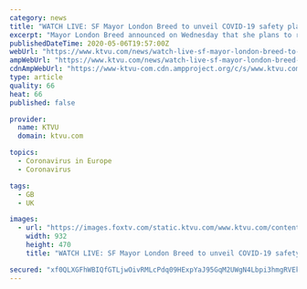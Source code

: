 ```yaml
---
category: news
title: "WATCH LIVE: SF Mayor London Breed to unveil COVID-19 safety plan Tenderloin neighborhood"
excerpt: "Mayor London Breed announced on Wednesday that she plans to release a comprehensive safety assessment plan for the Tenderloin Neighborhood, where two public health crises have collided—COVID-19 and homelessness."
publishedDateTime: 2020-05-06T19:57:00Z
webUrl: "https://www.ktvu.com/news/watch-live-sf-mayor-london-breed-to-unveil-covid-19-safety-plan-tenderloin-neighborhood"
ampWebUrl: "https://www.ktvu.com/news/watch-live-sf-mayor-london-breed-to-unveil-covid-19-safety-plan-tenderloin-neighborhood.amp"
cdnAmpWebUrl: "https://www-ktvu-com.cdn.ampproject.org/c/s/www.ktvu.com/news/watch-live-sf-mayor-london-breed-to-unveil-covid-19-safety-plan-tenderloin-neighborhood.amp"
type: article
quality: 66
heat: 66
published: false

provider:
  name: KTVU
  domain: ktvu.com

topics:
  - Coronavirus in Europe
  - Coronavirus

tags:
  - GB
  - UK

images:
  - url: "https://images.foxtv.com/static.ktvu.com/www.ktvu.com/content/uploads/2020/05/932/470/E5CC6557FE78439BB984B7E054B0B3B0.jpg?ve=1&tl=1"
    width: 932
    height: 470
    title: "WATCH LIVE: SF Mayor London Breed to unveil COVID-19 safety plan Tenderloin neighborhood"

secured: "xf0QLXGFhWBIQfGTLjwOivRMLcPdq09HExpYaJ95GqM2UWgN4Lbpi3hmgRVEkjj/Wo94hRn4I1VojU4rA0kSqOian/uB59LEGQJzgL3J5LfsATs9sVCGqS0Rsv9uNkw2yH3wOeUUa7NDh4/ksEn7xCKgYbOuZab7eWhPzuhUgA3OUPffGFLqcueWgyLVersJQ60sHNdR4hQd5lN9frkeCx6mZvoynILAUi85w0iY+hC5dQxDySFHlaZPS7NxCEWTSlI5MOFd+IAzig8x+nAGIGEooz/n8VFMNWs4I2LQHJMAb9t2iYB+Em0tJKEdWAqn;z1oBnbxmBYrrp70QPEIZSg=="
---
```


